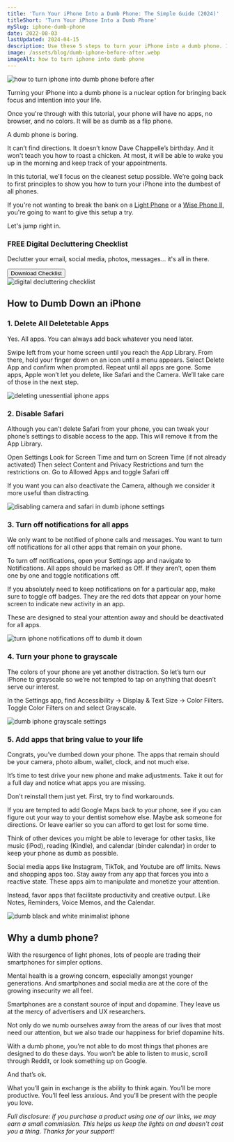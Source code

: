```yaml
---
title: 'Turn Your iPhone Into a Dumb Phone: The Simple Guide (2024)'
titleShort: 'Turn Your iPhone Into a Dumb Phone'
mySlug: iphone-dumb-phone
date: 2022-08-03
lastUpdated: 2024-04-15
description: Use these 5 steps to turn your iPhone into a dumb phone. 1.Delete all apps 2. Safari and Camera 3. Notifications 4. Grayscale 5. Adding things back
image: /assets/blog/dumb-iphone-before-after.webp
imageAlt: how to turn iphone into dumb phone
---
```


<img class="wrapper--wide" src="/assets/blog/dumb-iphone-before-after.webp" alt="how to turn iphone into dumb phone before after">

Turning your iPhone into a dumb phone is a nuclear option for bringing back focus and intention into your life.

Once you're through with this tutorial, your phone will have no apps, no browser, and no colors. It will be as dumb as a flip phone.

A dumb phone is boring.

It can’t find directions. It doesn’t know Dave Chappelle’s birthday. And it won't teach you how to roast a chicken. At most, it will be able to wake you up in the morning and keep track of your appointments.

In this tutorial, we’ll focus on the cleanest setup possible. We’re going back to first principles to show you how to turn your iPhone into the dumbest of all phones.

If you're not wanting to break the bank on a <a href="https://www.thelightphone.com/shop?ref=whatifididnt" target="_blank" rel="noopener noreferrer">Light Phone</a> or a <a href="https://techless.com/whatifididnt" target="_blank" rel="noopener noreferrer">Wise Phone II</a>, you're going to want to give this setup a try.

Let's jump right in.

<div class="well cta-callout wrapper--wide">
<div class="flow">
  <h3 class="text-center article-snippet__title">FREE Digital Decluttering Checklist</h3>
  <p class="subtext">Declutter your email, social media, photos, messages... it's all in there.</p>
<button class="btn btn-primary ml-onclick-form" onclick="ml('show', 'D30UJF', true)">
  Download Checklist
</button>
</div>
<img src="/assets/img/digital-decluttering-checklist-preview.jpeg" alt="digital decluttering checklist" class="callout-img">
</div>

## How to Dumb Down an iPhone

### 1. Delete All Deletetable Apps

Yes. All apps. You can always add back whatever you need later.

Swipe left from your home screen until you reach the App Library. From there, hold your finger down on an icon until a menu appears. Select Delete App and confirm when prompted. Repeat until all apps are gone. Some apps, Apple won’t let you delete, like Safari and the Camera. We’ll take care of those in the next step.

<div class="align-full">
<img class="wrapper--wide" src="/assets/blog/deleting-apps-iphone.webp" alt="deleting unessential iphone apps">
</div>

### 2. Disable Safari

Although you can’t delete Safari from your phone, you can tweak your phone’s settings to disable access to the app. This will remove it from the App Library.

Open Settings
Look for Screen Time and turn on Screen Time (if not already activated)
Then select Content and Privacy Restrictions and turn the restrictions on.
Go to Allowed Apps and toggle Safari off

If you want you can also deactivate the Camera, although we consider it more useful than distracting.

<img class="wrapper--wide" src="/assets/blog/iphone-delete-safari.webp" alt="disabling camera and safari in dumb iphone settings">

### 3. Turn off notifications for all apps

We only want to be notified of phone calls and messages. You want to turn off notifications for all other apps that remain on your phone.

To turn off notifications, open your Settings app and navigate to Notifications. All apps should be marked as Off. If they aren’t, open them one by one and toggle notifications off.

If you absolutely need to keep notifications on for a particular app, make sure to toggle off badges. They are the red dots that appear on your home screen to indicate new activity in an app.

These are designed to steal your attention away and should be deactivated for all apps.

<img class="wrapper--wide" src="/assets/blog/disable-iphone-notifications.webp" alt="turn iphone notifications off to dumb it down">

### 4. Turn your phone to grayscale

The colors of your phone are yet another distraction. So let’s turn our iPhone to grayscale so we’re not tempted to tap on anything that doesn’t serve our interest.

In the Settings app, find Accessibility -> Display & Text Size -> Color Filters.
Toggle Color Filters on and select Grayscale.

<img class="wrapper--wide" src="/assets/blog/iphone-color-filters.webp" alt="dumb iphone grayscale settings">

### 5. Add apps that bring value to your life

Congrats, you’ve dumbed down your phone. The apps that remain should be your camera, photo album, wallet, clock, and not much else.

It’s time to test drive your new phone and make adjustments. Take it out for a full day and notice what apps you are missing.

Don't reinstall them just yet. First, try to find workarounds.

If you are tempted to add Google Maps back to your phone, see if you can figure out your way to your dentist somehow else. Maybe ask someone for directions. Or leave earlier so you can afford to get lost for some time.

Think of other devices you might be able to leverage for other tasks, like music (iPod), reading (Kindle), and calendar (binder calendar) in order to keep your phone as dumb as possible.

Social media apps like Instagram, TikTok, and Youtube are off limits. News and shopping apps too. Stay away from any app that forces you into a reactive state. These apps aim to manipulate and monetize your attention.

Instead, favor apps that facilitate productivity and creative output. Like Notes, Reminders, Voice Memos, and the Calendar.

<img class="wrapper--wide" src="/assets/blog/dumb-iphone.webp" alt="dumb black and white minimalist iphone">

## Why a dumb phone?

With the resurgence of light phones, lots of people are trading their smartphones for simpler options.

Mental health is a growing concern, especially amongst younger generations. And smartphones and social media are at the core of the growing insecurity we all feel.

Smartphones are a constant source of input and dopamine. They leave us at the mercy of advertisers and UX researchers.

Not only do we numb ourselves away from the areas of our lives that most need our attention, but we also trade our happiness for brief dopamine hits.

With a dumb phone, you’re not able to do most things that phones are designed to do these days. You won’t be able to listen to music, scroll through Reddit, or look something up on Google.

And that’s ok.

What you’ll gain in exchange is the ability to think again. You’ll be more productive. You’ll feel less anxious. And you’ll be present with the people you love.

<p><em>Full disclosure: if you purchase a product using one of our links, we may earn a small commission. This helps us keep the lights on and doesn't cost you a thing. Thanks for your support!</em></p>

